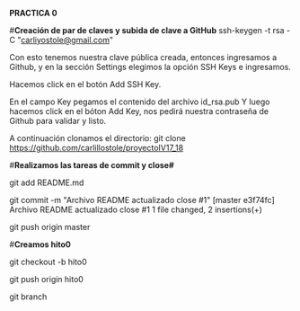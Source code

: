 **PRACTICA 0**

#**Creación de par de claves y subida de clave a GitHub**
ssh-keygen -t rsa -C "carliyostole@gmail.com"

Con esto tenemos nuestra clave pública creada, entonces ingresamos a Github, y en la sección Settings elegimos la opción SSH Keys e ingresamos.


Hacemos click en el botón Add SSH Key.


En el campo Key pegamos el contenido del archivo id_rsa.pub
Y luego hacemos click en el bóton Add Key, nos pedirá nuestra contraseña de Github para validar y listo.


A continuación clonamos el directorio:
git clone https://github.com/carlillostole/proyectoIV17_18

#**Realizamos las tareas de commit y close#**

git add README.md

git commit -m "Archivo README actualizado close #1"
[master e3f74fc] Archivo README actualizado close #1
 1 file changed, 2 insertions(+)
 
git push origin master

#**Creamos hito0**

git checkout -b hito0

git push origin hito0

git branch
